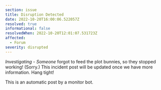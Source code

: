 ```yaml
---
section: issue
title: Disruption Detected
date: 2022-10-20T16:00:06.522057Z
resolved: true
informational: false
resolvedWhen: 2022-10-20T12:01:07.531723Z
affected:
  - Forum
severity: disrupted
---
```

*Investigating* - _Someone_ forgot to feed the plot bunnies, so they stopped working! (Sorry.) This incident post will be updated once we have more information. Hang tight!

This is an automatic post by a monitor bot.
        